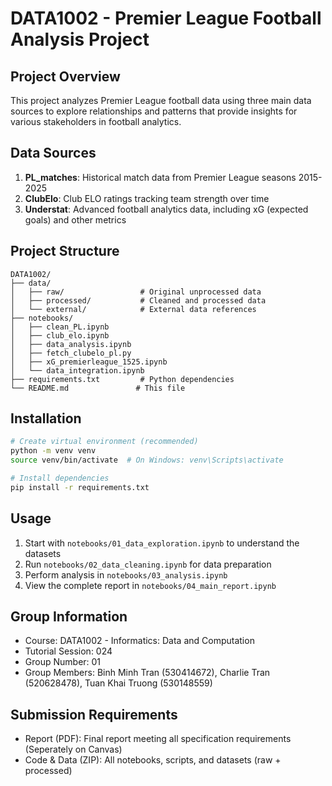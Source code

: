 # DATA1002 - Premier League Football Analysis Project

## Project Overview
This project analyzes Premier League football data using three main data sources to explore relationships and patterns that provide insights for various stakeholders in football analytics.

## Data Sources
1. **PL_matches**: Historical match data from Premier League seasons 2015-2025
2. **ClubElo**: Club ELO ratings tracking team strength over time
3. **Understat**: Advanced football analytics data, including xG (expected goals) and other metrics

## Project Structure
```
DATA1002/
├── data/
│   ├── raw/                 # Original unprocessed data
│   ├── processed/           # Cleaned and processed data
│   └── external/            # External data references
├── notebooks/
│   ├── clean_PL.ipynb
│   ├── club_elo.ipynb
│   ├── data_analysis.ipynb
│   ├── fetch_clubelo_pl.py
│   ├── xG_premierleague_1525.ipynb
│   └── data_integration.ipynb
├── requirements.txt         # Python dependencies
└── README.md               # This file
```

## Installation
```bash
# Create virtual environment (recommended)
python -m venv venv
source venv/bin/activate  # On Windows: venv\Scripts\activate

# Install dependencies
pip install -r requirements.txt
```

## Usage
1. Start with `notebooks/01_data_exploration.ipynb` to understand the datasets
2. Run `notebooks/02_data_cleaning.ipynb` for data preparation
3. Perform analysis in `notebooks/03_analysis.ipynb`
4. View the complete report in `notebooks/04_main_report.ipynb`

## Group Information
- Course: DATA1002 - Informatics: Data and Computation
- Tutorial Session: 024
- Group Number: 01
- Group Members: Binh Minh Tran (530414672), Charlie Tran (520628478), Tuan Khai Truong (530148559)

## Submission Requirements
- Report (PDF): Final report meeting all specification requirements (Seperately on Canvas)
- Code & Data (ZIP): All notebooks, scripts, and datasets (raw + processed)
